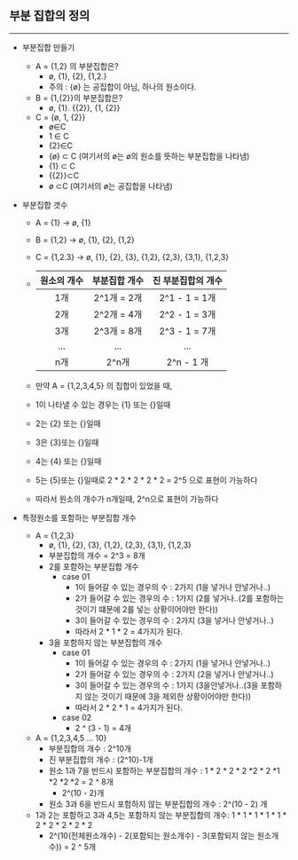 ## 부분 집합의 정의

------------------

- 부분집합 만들기
  - A = {1,2} 의 부분집합은?
    -  ø, {1}, {2}, {1,2.}
      - 주의 : {ø} 는 공집합이 아님, 하나의 원소이다.
  - B = {1,{2}}의 부분집합은?
    - ø, {1}. {{2}}, {1, {2}}
  - C = {ø, 1, {2}}
    - ø∈C 
    - 1 ∈ C
    - {2}∈C
    - {ø} ⊂ C (여기서의 ø는 ø의 원소를 뜻하는 부분집합을 나타냄)
    - {1} ⊂ C
    - {{2}}⊂C
    - ø ⊂C (여기서의 ø는 공집합을 나타냄)



- 부분집합 갯수

  - A = {1} -> ø, {1}

  - B = {1,2} -> ø, {1}, {2}, {1,2}

  - C = {1,2.3} -> ø, {1}, {2}, {3}, {1,2}, {2,3}, {3,1}, {1,2,3}

  - | 원소의 개수 | 부분집합 개수 | 진 부분집합의 개수 |
    | :---------: | :-----------: | :----------------: |
    |     1개     |  2^1개 = 2개  |   2^1 - 1 = 1개    |
    |     2개     |  2^2개 = 4개  |   2^2 - 1 = 3개    |
    |     3개     |  2^3개 = 8개  |   2^3 - 1 = 7개    |
    |     ...     |      ...      |        ...         |
    |     n개     |     2^n개     |     2^n - 1 개     |

  
  - 만약 A = {1,2,3,4,5} 의 집합이 있었을 때,  
  - 1이 나타낼 수 있는 경우는 {1} 또는 {}일때
  - 2는 {2} 또는 {}일때
  - 3은 {3}또는 {}일때
  - 4는 {4} 또는 {}일때
  - 5는 {5}또는 {}일때로 2 * 2 * 2 * 2 * 2 = 2^5 으로 표현이 가능하다
  - 따라서 원소의 개수가 n개일때, 2^n으로 표현이 가능하다



- 특정원소를 포함하는 부분집합 개수
  - A = {1,2,3}
    -  ø, {1}, {2}, {3}, {1,2}, {2,3}, {3,1}, {1,2,3}
      - 부분집합의 개수 = 2^3 = 8개
    - 2를 포함하는 부분집합 개수
      - case 01
        - 1이 들어갈 수 있는 경우의 수 : 2가지 (1을 넣거나 안넣거나..)
        - 2가 들어갈 수 있는 경우의 수 : 1가지 (2를 넣거나..(2를 포함하는것이기 떄문에 2를 넣는 상황이어야만 한다))
        - 3이 들어갈 수 있는 경우의 수 : 2가지 (3을 넣거나 안넣거나..)
        - 따라서 2 * 1 * 2 = 4가지가 된다.
    - 3을 포함하지 않는 부분집합의 개수
      - case 01
        - 1이 들어갈 수 있는 경우의 수 : 2가지 (1을 넣거나 안넣거나..)
        - 2가 들어갈 수 있는 경우의 수 : 2가지 (2을 넣거나 안넣거나..)
        - 3이 들어갈 수 있는 경우의 수 : 1가지 (3을안넣거나..(3을 포함하지 않는 것이기 때문에 3을 제외한 상황이어야만 한다))
        - 따라서 2 * 2 * 1 = 4가지가 된다.
      - case 02
        - 2 ^ (3 - 1) = 4개
  - A = {1,2,3,4,5 ... 10}
    - 부분집합의 개수 : 2^10개
    - 진 부분집합의 개수 : (2^10)-1개
    - 원소 1과 7을 반드시 포함하는 부분집합의 개수 : 1 * 2 * 2 * 2 *2 * 2 *1 *2 *2 *2 = 2 ^ 8개
      - 2^(10 - 2)개
    - 원소 3과 6을 반드시 포함하지 않는 부분집합의 개수 : 2^(10 - 2) 개
  - 1과 2는 포함하고 3과 4,5는 포함하지 않는 부분집합의 개수: 1 * 1 * 1 * 1 * 1 * 2 * 2 * 2 * 2 * 2
    - 2^(10(전체원소개수) - 2(포함되는 원소개수) - 3(포함되지 않는 원소개수)) = 2 ^ 5개

